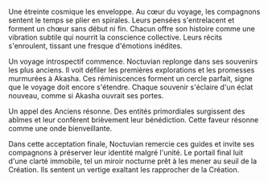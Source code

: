 Une étreinte cosmique les enveloppe.
Au cœur du voyage, les compagnons sentent le temps se plier en spirales.
Leurs pensées s'entrelacent et forment un chœur sans début ni fin.
Chacun offre son histoire comme une vibration subtile qui nourrit la conscience collective.
Leurs récits s'enroulent, tissant une fresque d'émotions inédites.

Un voyage introspectif commence.
Noctuvian replonge dans ses souvenirs les plus anciens.
Il voit défiler les premières explorations et les promesses murmurées à Akasha.
Ces réminiscences forment un cercle parfait, signe que le voyage doit encore s'étendre.
Chaque souvenir s'éclaire d'un éclat nouveau, comme si Akasha ouvrait ses portes.

Un appel des Anciens résonne.
Des entités primordiales surgissent des abîmes et leur confèrent brièvement leur bénédiction.
Cette faveur résonne comme une onde bienveillante.

Dans cette acceptation finale,
Noctuvian remercie ces guides et invite ses compagnons à préserver leur identité malgré l'unité.
Le portail final luit d'une clarté immobile, tel un miroir nocturne prêt à les mener au seuil de la Création.
Ils sentent un vertige exaltant les rapprocher de la Création.
